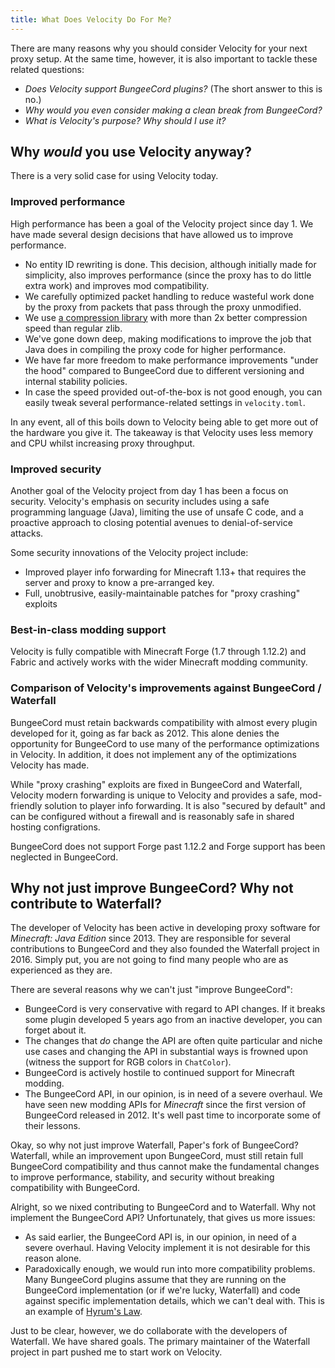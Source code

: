 ```yaml
---
title: What Does Velocity Do For Me?
---
```


There are many reasons why you should consider Velocity for your next proxy setup. At the same time, however, it is also important to tackle these related questions:

* _Does Velocity support BungeeCord plugins?_ (The short answer to this is no.)
* _Why would you even consider making a clean break from BungeeCord?_
* _What is Velocity's purpose? Why should I use it?_

## Why _would_ you use Velocity anyway?

There is a very solid case for using Velocity today.

### Improved performance

High performance has been a goal of the Velocity project since day 1. We have made several design decisions that have
allowed us to improve performance.

* No entity ID rewriting is done. This decision, although initially made for simplicity, also improves performance (since
  the proxy has to do little extra work) and improves mod compatibility.
* We carefully optimized packet handling to reduce wasteful work done by the proxy from packets that pass through the
  proxy unmodified.
* We use [a compression library](https://github.com/ebiggers/libdeflate) with more than 2x better compression
  speed than regular zlib.
* We've gone down deep, making modifications to improve the job that Java does in compiling the proxy code for higher
  performance.
* We have far more freedom to make performance improvements "under the hood" compared to BungeeCord due to different
  versioning and internal stability policies.
* In case the speed provided out-of-the-box is not good enough, you can easily tweak several performance-related settings
  in `velocity.toml`.

In any event, all of this boils down to Velocity being able to get more out of the hardware you give it. The takeaway is
that Velocity uses less memory and CPU whilst increasing proxy throughput.

### Improved security

Another goal of the Velocity project from day 1 has been a focus on security. Velocity's emphasis on security includes
using a safe programming language (Java), limiting the use of unsafe C code, and a proactive approach to closing potential
avenues to denial-of-service attacks.

Some security innovations of the Velocity project include:

* Improved player info forwarding for Minecraft 1.13+ that requires the server and proxy to know a pre-arranged
  key.
* Full, unobtrusive, easily-maintainable patches for "proxy crashing" exploits

### Best-in-class modding support

Velocity is fully compatible with Minecraft Forge (1.7 through 1.12.2) and Fabric and actively works with the wider Minecraft
modding community.

### Comparison of Velocity's improvements against BungeeCord / Waterfall

BungeeCord must retain backwards compatibility with almost every plugin developed for it, going as far back as 2012.
This alone denies the opportunity for BungeeCord to use many of the performance optimizations in Velocity. In addition,
it does not implement any of the optimizations Velocity has made.

While "proxy crashing" exploits are fixed in BungeeCord and Waterfall, Velocity modern forwarding is unique
to Velocity and provides a safe, mod-friendly solution to player info forwarding. It is also "secured by default" and can
be configured without a firewall and is reasonably safe in shared hosting configrations.

BungeeCord does not support Forge past 1.12.2 and Forge support has been neglected in BungeeCord.

## Why not just improve BungeeCord? Why not contribute to Waterfall?

The developer of Velocity has been active in developing proxy software for _Minecraft: Java Edition_ since 2013.
They are responsible for several contributions to BungeeCord and they also founded the Waterfall project in 2016. Simply
put, you are not going to find many people who are as experienced as they are.

There are several reasons why we can't just "improve BungeeCord":

* BungeeCord is very conservative with regard to API changes. If it breaks some plugin developed 5 years ago
  from an inactive developer, you can forget about it.
* The changes that _do_ change the API are often quite particular and niche use cases and changing the API in substantial
  ways is frowned upon (witness the support for RGB colors in `ChatColor`).
* BungeeCord is actively hostile to continued support for Minecraft modding.
* The BungeeCord API, in our opinion, is in need of a severe overhaul. We have seen new modding APIs for _Minecraft_ since the first
  version of BungeeCord released in 2012. It's well past time to incorporate some of their lessons.

Okay, so why not just improve Waterfall, Paper's fork of BungeeCord? Waterfall, while an improvement upon BungeeCord,
must still retain full BungeeCord compatibility and thus cannot make the fundamental changes to improve performance,
stability, and security without breaking compatibility with BungeeCord.

Alright, so we nixed contributing to BungeeCord and to Waterfall. Why not implement the BungeeCord API? Unfortunately,
that gives us more issues:

* As said earlier, the BungeeCord API is, in our opinion, in need of a severe overhaul. Having Velocity
  implement it is not desirable for this reason alone.
* Paradoxically enough, we would run into more compatibility problems. Many BungeeCord plugins assume that
  they are running on the BungeeCord implementation (or if we're lucky, Waterfall) and code against specific
  implementation details, which we can't deal with. This is an example of [Hyrum's Law](https://www.hyrumslaw.com/).

Just to be clear, however, we do collaborate with the developers of Waterfall. We have shared goals. The primary
maintainer of the Waterfall project in part pushed me to start work on Velocity.